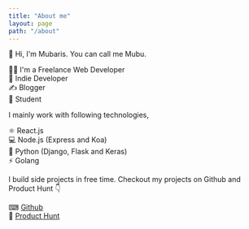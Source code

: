 ```yaml
---
title: "About me"
layout: page
path: "/about"
---
```


👋 Hi, I'm Mubaris. You can call me Mubu.

👨‍💻 I'm a Freelance Web Developer  
🚀 Indie Developer  
✍ Blogger  
🎒 Student

I mainly work with following technologies,

⚛ React.js  
💻 Node.js (Express and Koa)  
🐍 Python (Django, Flask and Keras)  
⚡ Golang

I build side projects in free time. Checkout my projects on Github and Product Hunt 👇

⌨ [Github](https://github.com/mubaris)  
🚧 [Product Hunt](https://producthunt.com/@mubaris)


